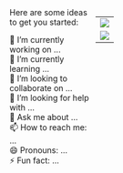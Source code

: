 <div>

<div style="float: left; width: 30%"> Here are some ideas to get you started: <br>

🔭 I’m currently working on ...   
🌱 I’m currently learning ...  
👯 I’m looking to collaborate on ...  
🤔 I’m looking for help with ...  
💬 Ask me about ...  
📫 How to reach me: ...  
😄 Pronouns: ...  
⚡ Fun fact: ...   

</div>

<div style="float: left; width: 70%">
 
<table>
  
  <tr>
    <td>
      <img align="center" src="https://github-readme-stats.vercel.app/api?username=notnotype&count_private=true&include_all_commits=true&show_icons=true&theme=algolia&bg_color=right,141e30,243b55" />
    </td>
  <tr>
  <tr>
    <td>
      <img align="center" src="https://github-readme-stats.vercel.app/api/top-langs/?username=notnotype&layout=compact&theme=algolia&bg_color=right,141e30,243b55&card_width=445" />
    </td>
  </tr>

</table>
  
</div>

</div>
